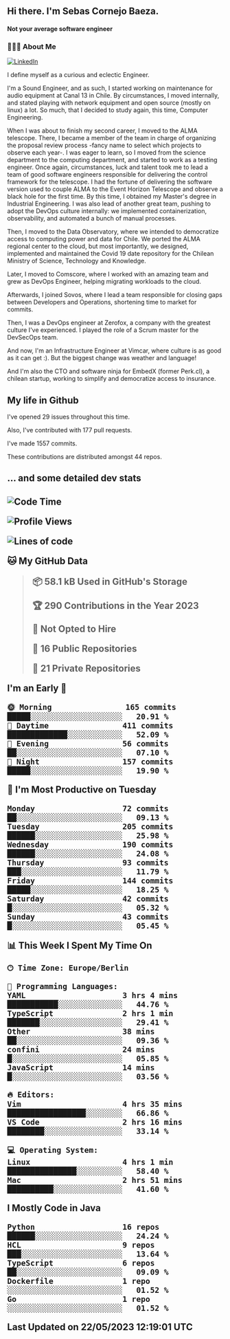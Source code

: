 <h2> Hi there.  I'm Sebas Cornejo Baeza.</h2>
<h4> Not your average software engineer</h4>
<h3> 👨🏻‍💻 About Me </h3>
<a href="http://linkedin.com/in/sebastian-cornejo-baeza/"><img alt="LinkedIn" src="https://img.shields.io/badge/Sebas%20Cornejo%20-informational?style=appveyor&logo=linkedin"></a>


I define myself as a curious and eclectic Engineer.

I'm a Sound Engineer, and as such, I started working on maintenance for audio equipment at Canal 13 in Chile.
By circumstances, I moved internally, and stated playing with network equipment and open source (mostly on linux) 
a lot. So much, that I decided to study again, this time, Computer Engineering.

When I was about to finish my second career, I moved to the ALMA telescope. There, I became a member of the team
in charge of organizing the proposal review process -fancy name to select which projects to observe each year-. 
I was eager to learn, so I moved from the science department to the computing department, and started to work as 
a testing engineer. Once again, circumstances, luck and talent took me to lead a team of good software engineers 
responsible for delivering the control framework for the telescope. I had the fortune of delivering the software
version used to couple ALMA to the Event Horizon Telescope and observe a black hole for the first time.
By this time, I obtained my Master's degree in Industrial Engineering.
I was also lead of another great team, pushing to adopt the DevOps culture internally: we implemented containerization, observability, and automated a bunch of manual processes.

Then, I moved to the Data Observatory, where we intended to democratize access to computing power
and data for Chile. We ported the ALMA regional center to the cloud, but most importantly, we designed, implemented
and maintained the Covid 19 date repository for the Chilean Ministry of Science, Technology and Knowledge.

Later, I moved to Comscore, where I worked with an amazing team and grew as DevOps Engineer, helping migrating workloads to the cloud.

Afterwards, I joined Sovos, where I lead a team responsible for closing gaps between Developers and Operations, shortening time to market for commits.

Then, I was a DevOps engineer at Zerofox, a company with the greatest culture I've experienced. I played the role of a Scrum master for the DevSecOps team.

And now, I'm an Infrastructure Engineer at Vimcar, where culture is as good as it can get :). But the biggest change was weather and language!
 
And I'm also the CTO and software ninja for EmbedX (former Perk.cl), a chilean startup, working to simplify and democratize access to insurance.

<h2> My life in Github </h2>

I've opened 29 issues throughout this time.

Also, I've contributed with 177 pull requests.

I've made 1557 commits.

These contributions are distributed amongst 44 repos.

<h2>... and some detailed dev stats<h2>

<!--START_SECTION:waka-->
![Code Time](http://img.shields.io/badge/Code%20Time-347%20hrs%2059%20mins-blue)

![Profile Views](http://img.shields.io/badge/Profile%20Views-0-blue)

![Lines of code](https://img.shields.io/badge/From%20Hello%20World%20I%27ve%20Written-632.6%20thousand%20lines%20of%20code-blue)

**🐱 My GitHub Data** 

> 📦 58.1 kB Used in GitHub's Storage 
 > 
> 🏆 290 Contributions in the Year 2023
 > 
> 🚫 Not Opted to Hire
 > 
> 📜 16 Public Repositories 
 > 
> 🔑 21 Private Repositories 
 > 
**I'm an Early 🐤** 

```text
🌞 Morning                165 commits         █████░░░░░░░░░░░░░░░░░░░░   20.91 % 
🌆 Daytime                411 commits         █████████████░░░░░░░░░░░░   52.09 % 
🌃 Evening                56 commits          ██░░░░░░░░░░░░░░░░░░░░░░░   07.10 % 
🌙 Night                  157 commits         █████░░░░░░░░░░░░░░░░░░░░   19.90 % 
```
📅 **I'm Most Productive on Tuesday** 

```text
Monday                   72 commits          ██░░░░░░░░░░░░░░░░░░░░░░░   09.13 % 
Tuesday                  205 commits         ██████░░░░░░░░░░░░░░░░░░░   25.98 % 
Wednesday                190 commits         ██████░░░░░░░░░░░░░░░░░░░   24.08 % 
Thursday                 93 commits          ███░░░░░░░░░░░░░░░░░░░░░░   11.79 % 
Friday                   144 commits         █████░░░░░░░░░░░░░░░░░░░░   18.25 % 
Saturday                 42 commits          █░░░░░░░░░░░░░░░░░░░░░░░░   05.32 % 
Sunday                   43 commits          █░░░░░░░░░░░░░░░░░░░░░░░░   05.45 % 
```


📊 **This Week I Spent My Time On** 

```text
🕑︎ Time Zone: Europe/Berlin

💬 Programming Languages: 
YAML                     3 hrs 4 mins        ███████████░░░░░░░░░░░░░░   44.76 % 
TypeScript               2 hrs 1 min         ███████░░░░░░░░░░░░░░░░░░   29.41 % 
Other                    38 mins             ██░░░░░░░░░░░░░░░░░░░░░░░   09.36 % 
confini                  24 mins             █░░░░░░░░░░░░░░░░░░░░░░░░   05.85 % 
JavaScript               14 mins             █░░░░░░░░░░░░░░░░░░░░░░░░   03.56 % 

🔥 Editors: 
Vim                      4 hrs 35 mins       █████████████████░░░░░░░░   66.86 % 
VS Code                  2 hrs 16 mins       ████████░░░░░░░░░░░░░░░░░   33.14 % 

💻 Operating System: 
Linux                    4 hrs 1 min         ███████████████░░░░░░░░░░   58.40 % 
Mac                      2 hrs 51 mins       ██████████░░░░░░░░░░░░░░░   41.60 % 
```

**I Mostly Code in Java** 

```text
Python                   16 repos            ██████░░░░░░░░░░░░░░░░░░░   24.24 % 
HCL                      9 repos             ███░░░░░░░░░░░░░░░░░░░░░░   13.64 % 
TypeScript               6 repos             ██░░░░░░░░░░░░░░░░░░░░░░░   09.09 % 
Dockerfile               1 repo              ░░░░░░░░░░░░░░░░░░░░░░░░░   01.52 % 
Go                       1 repo              ░░░░░░░░░░░░░░░░░░░░░░░░░   01.52 % 
```




 Last Updated on 22/05/2023 12:19:01 UTC
<!--END_SECTION:waka-->
